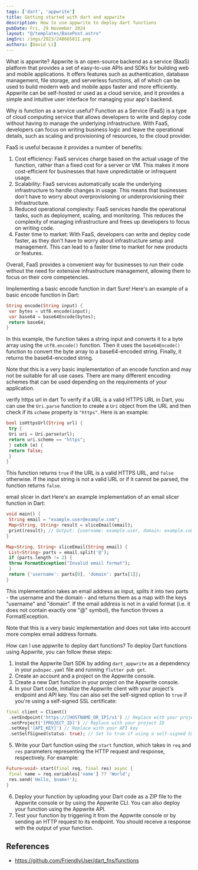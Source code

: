 ```yaml
---
tags: ['dart', 'appwrite']
title: Getting started with dart and appwrite
description: How to use appwrite to deploy dart functions
pubDate: Fri, 29 November 2024
layout: "@/templates/BasePost.astro"
imgSrc: /imgs/2023/248665811.png
authors: [David Li]
---
```

What is appwrite?
Appwrite is an open-source backend as a service (BaaS) platform that provides a set of easy-to-use APIs and SDKs for building web and mobile applications. It offers features such as authentication, database management, file storage, and serverless functions, all of which can be used to build modern web and mobile apps faster and more efficiently. Appwrite can be self-hosted or used as a cloud service, and it provides a simple and intuitive user interface for managing your app's backend.


Why is function as a service useful?
Function as a Service (FaaS) is a type of cloud computing service that allows developers to write and deploy code without having to manage the underlying infrastructure. With FaaS, developers can focus on writing business logic and leave the operational details, such as scaling and provisioning of resources, to the cloud provider.

FaaS is useful because it provides a number of benefits:

1. Cost efficiency: FaaS services charge based on the actual usage of the function, rather than a fixed cost for a server or VM. This makes it more cost-efficient for businesses that have unpredictable or infrequent usage.
2. Scalability: FaaS services automatically scale the underlying infrastructure to handle changes in usage. This means that businesses don't have to worry about overprovisioning or underprovisioning their infrastructure.
3. Reduced operational complexity: FaaS services handle the operational tasks, such as deployment, scaling, and monitoring. This reduces the complexity of managing infrastructure and frees up developers to focus on writing code.
4. Faster time to market: With FaaS, developers can write and deploy code faster, as they don't have to worry about infrastructure setup and management. This can lead to a faster time to market for new products or features.

Overall, FaaS provides a convenient way for businesses to run their code without the need for extensive infrastructure management, allowing them to focus on their core competencies.


Implementing a basic encode function in dart
Sure! Here's an example of a basic encode function in Dart:


```dart
String encode(String input) {
 var bytes = utf8.encode(input);
 var base64 = base64Encode(bytes);
 return base64;
}
```
In this example, the function takes a string input and converts it to a byte array using the `utf8.encode()` function. Then it uses the `base64Encode()` function to convert the byte array to a base64-encoded string. Finally, it returns the base64-encoded string.

Note that this is a very basic implementation of an encode function and may not be suitable for all use cases. There are many different encoding schemes that can be used depending on the requirements of your application.


verify https url in dart
To verify if a URL is a valid HTTPS URL in Dart, you can use the `Uri.parse` function to create a `Uri` object from the URL and then check if its `scheme` property is `"https"`. Here is an example:


```dart
bool isHttpsUrl(String url) {
 try {
 Uri uri = Uri.parse(url);
 return uri.scheme == "https";
 } catch (e) {
 return false;
 }
}
```
This function returns `true` if the URL is a valid HTTPS URL, and `false` otherwise. If the input string is not a valid URL or if it cannot be parsed, the function returns `false`.


email slicer in dart
Here's an example implementation of an email slicer function in Dart:


```dart
void main() {
 String email = "example.user@example.com";
 Map<String, String> result = sliceEmail(email);
 print(result); // Output: {username: example.user, domain: example.com}
}

Map<String, String> sliceEmail(String email) {
 List<String> parts = email.split('@');
 if (parts.length != 2) {
 throw FormatException("Invalid email format");
 }
 return {'username': parts[0], 'domain': parts[1]};
}
```
This implementation takes an email address as input, splits it into two parts - the username and the domain - and returns them as a map with the keys "username" and "domain". If the email address is not in a valid format (i.e. it does not contain exactly one "@" symbol), the function throws a FormatException.

Note that this is a very basic implementation and does not take into account more complex email address formats.


How can I use appwrite to deploy dart functions?
To deploy Dart functions using Appwrite, you can follow these steps:

1. Install the Appwrite Dart SDK by adding `dart_appwrite` as a dependency in your `pubspec.yaml` file and running `flutter pub get`.
2. Create an account and a project on the Appwrite console.
3. Create a new Dart function in your project on the Appwrite console.
4. In your Dart code, initialize the Appwrite client with your project's endpoint and API key. You can also set the self-signed option to `true` if you're using a self-signed SSL certificate:


```dart
final client = Client()
 .setEndpoint('https://[HOSTNAME_OR_IP]/v1') // Replace with your project's endpoint
 .setProject('[PROJECT_ID]') // Replace with your project ID
 .setKey('[API_KEY]') // Replace with your API key
 .setSelfSigned(status: true); // Set to true if using a self-signed SSL certificate
```
5. Write your Dart function using the `start` function, which takes in `req` and `res` parameters representing the HTTP request and response, respectively. For example:


```dart
Future<void> start(final req, final res) async {
 final name = req.variables['name'] ?? 'World';
 res.send('Hello, $name!');
}
```
6. Deploy your function by uploading your Dart code as a ZIP file to the Appwrite console or by using the Appwrite CLI. You can also deploy your function using the Appwrite API.
7. Test your function by triggering it from the Appwrite console or by sending an HTTP request to its endpoint. You should receive a response with the output of your function.


## References
- https://github.com/FriendlyUser/dart_fns/functions
